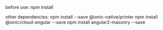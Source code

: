 before use:
npm install

other dependencies:
npm install --save @ionic-native/printer
npm install @ionic/cloud-angular --save
npm install angular2-masonry --save